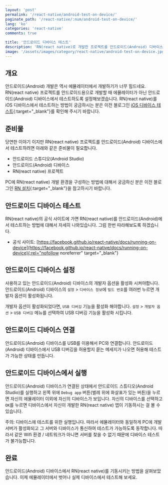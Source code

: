 ```yaml
---
layout: 'post'
permalink: '/react-native/android-test-on-device/'
paginate_path: '/react-native/:num/android-test-on-device/'
lang: 'ko'
categories: 'react-native'
comments: true

title: '안드로이드 디바이스 테스트'
description: 'RN(react native)로 개발한 프로젝트를 안드로이드(Android) 디바이스에서 테스트해 봅시다.'
image: '/assets/images/category/react-native/android-test-on-device.jpg'
---
```



## 개요
안드로이드(Android) 개발은 역시 에뮬레이터에서 개발하기가 너무 힘드네요. RN(react native) 프로젝트를 안드로이드용으로 개발할 때 에뮬레이터가 아닌 안드로이드(Android) 디바이스에서 테스트하도록 설정해보겠습니다. RN(react native)를 iOS 디바이스에서 테스트하는 방법이 궁금하시는 분은 이전 블로그인 [iOS 디바이스 테스트]({{site.url}}/{{page.categories}}/ios-test-on-device/){:target="_blank"}를 확인해 주시기 바랍니다.

## 준비물
당연한 이야기 이지만 RN(react native) 프로젝트를 안드로이드(Android) 디바이스에서 테스트하려면 아래와 같은 준비물이 필요합니다.

- 안드로이드 스튜디오(Android Studio)
- 안드로이드(Android) 디바이스
- RN(react native) 프로젝트

PC에 RN(react native) 개발 환경을 구성하는 방법에 대해서 궁금하신 분은 이전 블로그인 [RN 설치]({{site.url}}/{{page.categories}}/installation/){:target="_blank"}을 참고하시기 바랍니다.

## 안드로이드 디바이스 테스트
RN(react native)의 공식 사이트에 가면 RN(react native)를 안드로이드(Android)에서 테스트하는 방법에 대해서 자세히 나와있습니다. 그럼 한번 따라해보도록 하겠습니다.

- 공식 사이트: [https://facebook.github.io/react-native/docs/running-on-device](https://facebook.github.io/react-native/docs/running-on-device){:rel="nofollow noreferrer" target="_blank"}

## 안드로이드 디바이스 설정
사용하고 있는 안드로이드(Android) 디바이스의 개발자 옵션을 활성화 시켜야합니다. 안드로이드(Android) 디바이스의 ```설정``` > ```디바이스 정보```에 ```빌드 번호```를 여러번 누르면 개발자 옵션이 활성화됩니다.

개발자 옵션이 활성화되었다면, ```USB 디버깅``` 기능을 활성화 해야합니다. ```설정``` > ```개발자 옵션``` > ```USB 디버깅``` 메뉴를 선택하여 USB 디버깅 기능을 활성화 시킵니다.

## 안드로이드 디바이스 연결
안드로이드(Android) 디바이스를 USB를 이용해서 PC와 연결합니다. 안드로이드(Android) 디바이스에서 USB 디버깅을 허용할지 묻는 메세지가 나오면 허용해 테스트가 가능한 상태를 만듭니다.

## 안드로이드 디바이스에서 실행
안드로이드(Android) 디바이스가 연결된 상태에서 안드로이드 스튜디오(Android Studio)를 실행하고 왼쪽 위에 ```Debug app``` 버튼(벌레 위에 화살표가 있는 버튼)을 누르면 자신의 에뮬레이터 이외에 자신의 디바이스가 보입니다. 자신의 디바이스를 선택하고 ```OK```를 누르면 디바이스에서 자신이 개발한 RN(react native) 앱이 기동하시는 걸 볼 수 있습니다.

주의: 디바이스에 테스트를 위한 실행입니다. 따라서 에뮬레이터와 동일하게 PC에 개발서버가 활성화되고 그 서버와 디바이스가 통신하여 테스트가 가능하도록 동작합니다. 따라서 같은 Wifi 환경 / 네트워크가 아니면 서버를 찾을 수 없기 때문에 디바이스 테스트가 불가능합니다.

## 완료
안드로이드(Android) 디바이스에서 RN(react native)를 기동시키는 방법을 살펴보았습니다. 이제 에뮬레이터에서 벗어나 실제 디바이스에서 테스트해 보세요.